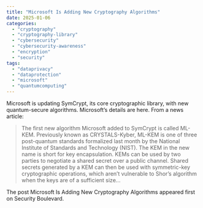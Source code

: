 ```yaml
---
title: "Microsoft Is Adding New Cryptography Algorithms"
date: 2025-01-06
categories: 
  - "cryptography"
  - "cryptography-library"
  - "cybersecurity"
  - "cybersecurity-awareness"
  - "encryption"
  - "security"
tags: 
  - "dataprivacy"
  - "dataprotection"
  - "microsoft"
  - "quantumcomputing"
---
```


Microsoft is updating SymCrypt, its core cryptographic library, with new quantum-secure algorithms. Microsoft’s details are here. From a news article:

> The first new algorithm Microsoft added to SymCrypt is called ML-KEM. Previously known as CRYSTALS-Kyber, ML-KEM is one of three post-quantum standards formalized last month by the National Institute of Standards and Technology (NIST). The KEM in the new name is short for key encapsulation. KEMs can be used by two parties to negotiate a shared secret over a public channel. Shared secrets generated by a KEM can then be used with symmetric-key cryptographic operations, which aren’t vulnerable to Shor’s algorithm when the keys are of a sufficient size...

The post Microsoft Is Adding New Cryptography Algorithms appeared first on Security Boulevard.
